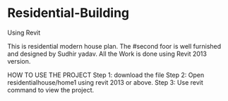 # Residential-Building
Using Revit

This is residential modern house plan. 
The #second foor is well furnished and designed by Sudhir yadav.
All the Work is done using Revit 2013 version.


HOW TO USE THE PROJECT
Step 1: download the file 
Step 2: Open residentialhouse/home1 using revit 2013 or above.
Step 3: Use revit command to view the project. 

